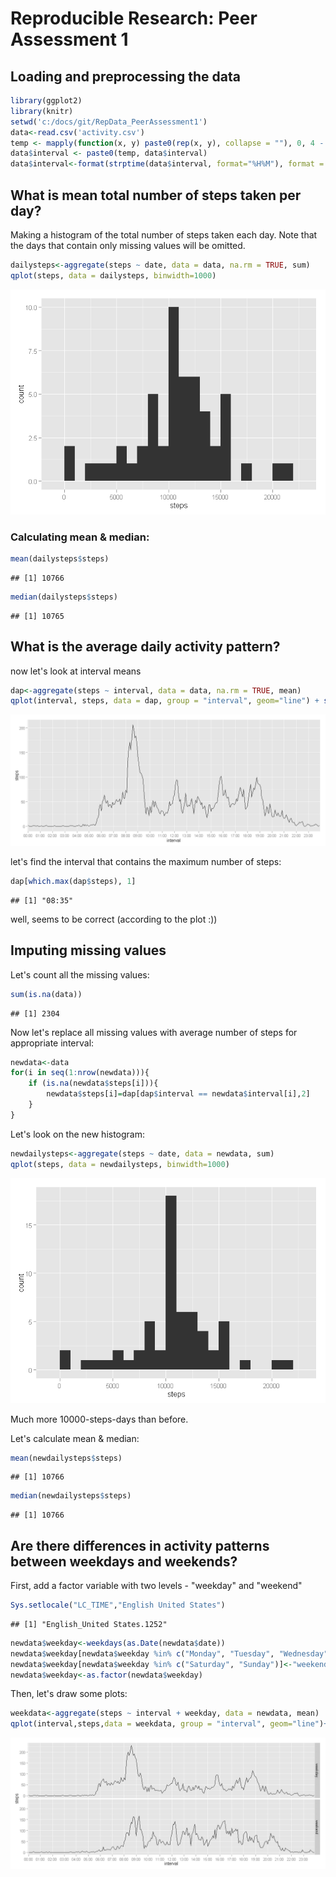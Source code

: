 # Reproducible Research: Peer Assessment 1

## Loading and preprocessing the data


```r
library(ggplot2)
library(knitr)
setwd('c:/docs/git/RepData_PeerAssessment1')
data<-read.csv('activity.csv')
temp <- mapply(function(x, y) paste0(rep(x, y), collapse = ""), 0, 4 - nchar(data$interval))
data$interval <- paste0(temp, data$interval)
data$interval<-format(strptime(data$interval, format="%H%M"), format = "%H:%M")
```

## What is mean total number of steps taken per day?

Making a histogram of the total number of steps taken each day. Note that the days that contain only missing values will be omitted.


```r
dailysteps<-aggregate(steps ~ date, data = data, na.rm = TRUE, sum)
qplot(steps, data = dailysteps, binwidth=1000)
```

![plot of chunk plot_daily_steps](./PA1_template_files/figure-html/plot_daily_steps.png) 

### Calculating mean & median:


```r
mean(dailysteps$steps)
```

```
## [1] 10766
```

```r
median(dailysteps$steps)
```

```
## [1] 10765
```

## What is the average daily activity pattern?

now let's look at interval means


```r
dap<-aggregate(steps ~ interval, data = data, na.rm = TRUE, mean)
qplot(interval, steps, data = dap, group = "interval", geom="line") + scale_x_discrete(breaks = dap$interval[seq(1,length(dap$interval), 12)])
```

![plot of chunk interval_means](./PA1_template_files/figure-html/interval_means.png) 

let's find the interval that contains the maximum number of steps:


```r
dap[which.max(dap$steps), 1]
```

```
## [1] "08:35"
```

well, seems to be correct (according to the plot :))

## Imputing missing values

Let's count all the missing values:


```r
sum(is.na(data))
```

```
## [1] 2304
```

Now let's replace all missing values with average number of steps for appropriate interval:


```r
newdata<-data
for(i in seq(1:nrow(newdata))){
    if (is.na(newdata$steps[i])){
        newdata$steps[i]=dap[dap$interval == newdata$interval[i],2]
    }
}
```

Let's look on the new histogram:


```r
newdailysteps<-aggregate(steps ~ date, data = newdata, sum)
qplot(steps, data = newdailysteps, binwidth=1000)
```

![plot of chunk new_hist](./PA1_template_files/figure-html/new_hist.png) 

Much more 10000-steps-days than before.

Let's calculate mean & median:


```r
mean(newdailysteps$steps)
```

```
## [1] 10766
```

```r
median(newdailysteps$steps)
```

```
## [1] 10766
```

## Are there differences in activity patterns between weekdays and weekends?

First, add a factor variable with two levels - "weekday" and "weekend"


```r
Sys.setlocale("LC_TIME","English United States")
```

```
## [1] "English_United States.1252"
```

```r
newdata$weekday<-weekdays(as.Date(newdata$date))
newdata$weekday[newdata$weekday %in% c("Monday", "Tuesday", "Wednesday", "Thursday", "Friday")]<-"weekday"
newdata$weekday[newdata$weekday %in% c("Saturday", "Sunday")]<-"weekend"
newdata$weekday<-as.factor(newdata$weekday)
```

Then, let's draw some plots:


```r
weekdata<-aggregate(steps ~ interval + weekday, data = newdata, mean)
qplot(interval,steps,data = weekdata, group = "interval", geom="line")+scale_x_discrete(breaks = weekdata$interval[seq(1,length(weekdata$interval), 12)])+facet_grid(weekday~.)
```

![plot of chunk weekday_plots](./PA1_template_files/figure-html/weekday_plots.png) 
